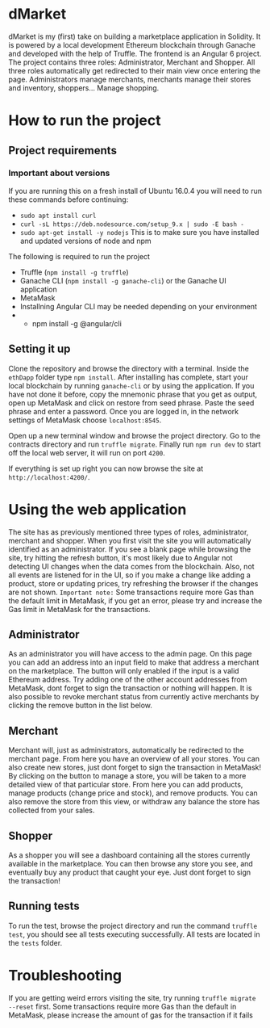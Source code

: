 # dMarket

dMarket is my (first) take on building a marketplace application in Solidity. It is powered by a local development Ethereum blockchain through Ganache and developed with the help of Truffle. The frontend is an Angular 6 project.
The project contains three roles: Administrator, Merchant and Shopper. All three roles automatically get redirected to their main view once entering the page. Administrators manage merchants, merchants manage their stores and inventory, shoppers... Manage shopping.

# How to run the project

## Project requirements

### Important about versions

If you are running this on a fresh install of Ubuntu 16.0.4 you will need to run these commands before continuing:

- `sudo apt install curl`
- `curl -sL https://deb.nodesource.com/setup_9.x | sudo -E bash -`
- `sudo apt-get install -y nodejs`
  This is to make sure you have installed and updated versions of node and npm

The following is required to run the project

- Truffle (`npm install -g truffle`)
- Ganache CLI (`npm install -g ganache-cli`) or the Ganache UI application
- MetaMask
- Installning Angular CLI may be needed depending on your environment
- - npm install -g @angular/cli

## Setting it up

Clone the repository and browse the directory with a terminal. Inside the `ethDapp` folder type `npm install`.
After installing has complete, start your local blockchain by running `ganache-cli` or by using the application.
If you have not done it before, copy the mnemonic phrase that you get as output, open up MetaMask and click on restore from seed phrase. Paste the seed phrase and enter a password.
Once you are logged in, in the network settings of MetaMask choose `localhost:8545`.

Open up a new terminal window and browse the project directory. Go to the contracts directory and run `truffle migrate`.
Finally run `npm run dev` to start off the local web server, it will run on port `4200`.

If everything is set up right you can now browse the site at `http://localhost:4200/`.

# Using the web application

The site has as previously mentioned three types of roles, administrator, merchant and shopper.
When you first visit the site you will automatically identified as an administrator.
If you see a blank page while browsing the site, try hitting the refresh button, it's most likely due to Angular not detecting UI changes when the data comes from the blockchain.
Also, not all events are listened for in the UI, so if you make a change like adding a product, store or updating prices, try refreshing the browser if the changes are not shown.
`Important note:` Some transactions require more Gas than the default limit in MetaMask, if you get an error, please try and increase the Gas limit in MetaMask for the transactions.

## Administrator

As an administrator you will have access to the admin page. On this page you can add an address into an input field to make that address a merchant on the marketplace. The button will only enabled if the input is a valid Ethereum address.
Try adding one of the other account addresses from MetaMask, dont forget to sign the transaction or nothing will happen.
It is also possible to revoke merchant status from currently active merchants by clicking the remove button in the list below.

## Merchant

Merchant will, just as administrators, automatically be redirected to the merchant page. From here you have an overview of all your stores. You can also create new stores, just dont forget to sign the transaction in MetaMask!
By clicking on the button to manage a store, you will be taken to a more detailed view of that particular store. From here you can add products, manage products (change price and stock), and remove products. You can also remove the store from this view, or withdraw any balance the store has collected from your sales.

## Shopper

As a shopper you will see a dashboard containing all the stores currently available in the marketplace. You can then browse any store you see, and eventually buy any product that caught your eye. Just dont forget to sign the transaction!

## Running tests

To run the test, browse the project directory and run the command `truffle test`, you should see all tests executing successfully.
All tests are located in the `tests` folder.

# Troubleshooting

If you are getting weird errors visiting the site, try running `truffle migrate --reset` first.
Some transactions require more Gas than the default in MetaMask, please increase the amount of gas for the transaction if it fails
